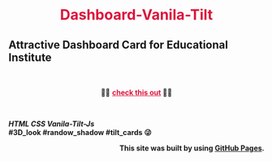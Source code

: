 <h1 align="center" style ="color:#DC143C;">Dashboard-Vanila-Tilt</h1> 


## Attractive Dashboard Card for Educational Institute
<br>
<p align="center" >🛑🛑 <a style ="color:#DC143C;" href="https://avishkarodrigo.github.io/Dashboard-Vanila-Tilt/"><b>check this out<b></a> 🛑🛑</p>
<br>

**_HTML CSS Vanila-Tilt-Js_** 
<br>
#3D_look #randow_shadow #tilt_cards 😜

<p align="right">This site was built by using <a href= "https://pages.github.com/">GitHub Pages</a>.

